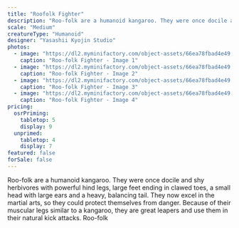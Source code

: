 ```yaml
---
title: "Roofolk Fighter"
description: "Roo-folk are a humanoid kangaroo. They were once docile and shy herbivores with powerful hind legs, large feet ending in clawed toes, a small head with large ears and a heavy, balancing tail. They now excel in the martial arts, so they could protect themselves from danger. Because of their muscular legs similar to a kangaroo, they are great leapers and use them in their natural kick attacks. Roo-folk"
scale: "Medium"
creatureType: "Humanoid"
designer: "Yasashii Kyojin Studio"
photos:
  - image: "https://dl2.myminifactory.com/object-assets/66ea78fbad4e49.95785677/images/720X720-Roo-folk_01_PS.jpg"
    caption: "Roo-folk Fighter - Image 1"
  - image: "https://dl2.myminifactory.com/object-assets/66ea78fbad4e49.95785677/images/720X720-Roo-folk_01_SCALE.jpg"
    caption: "Roo-folk Fighter - Image 2"
  - image: "https://dl2.myminifactory.com/object-assets/66ea78fbad4e49.95785677/images/720X720-Roo-folk_01_C.jpg"
    caption: "Roo-folk Fighter - Image 3"
  - image: "https://dl2.myminifactory.com/object-assets/66ea78fbad4e49.95785677/images/720X720-Roo-folk_01_B.jpg"
    caption: "Roo-folk Fighter - Image 4"
pricing:
  osrPriming:
    tabletop: 5
    display: 9
  unprimed:
    tabletop: 4
    display: 7
featured: false
forSale: false
---
```


Roo-folk are a humanoid kangaroo. They were once docile and shy herbivores with powerful hind legs, large feet ending in clawed toes, a small head with large ears and a heavy, balancing tail. They now excel in the martial arts, so they could protect themselves from danger. Because of their muscular legs similar to a kangaroo, they are great leapers and use them in their natural kick attacks. Roo-folk